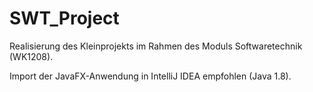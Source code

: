 # SWT_Project

Realisierung des Kleinprojekts im Rahmen des Moduls Softwaretechnik (WK1208).

Import der JavaFX-Anwendung in IntelliJ IDEA empfohlen (Java 1.8).
